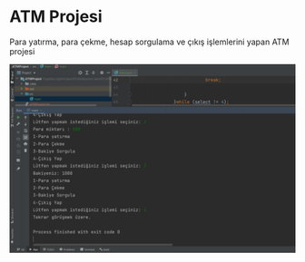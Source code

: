 # ATM Projesi

Para yatırma, para çekme, hesap sorgulama ve çıkış işlemlerini yapan ATM projesi

<img src="img/atmprojesi.jpg"></img>